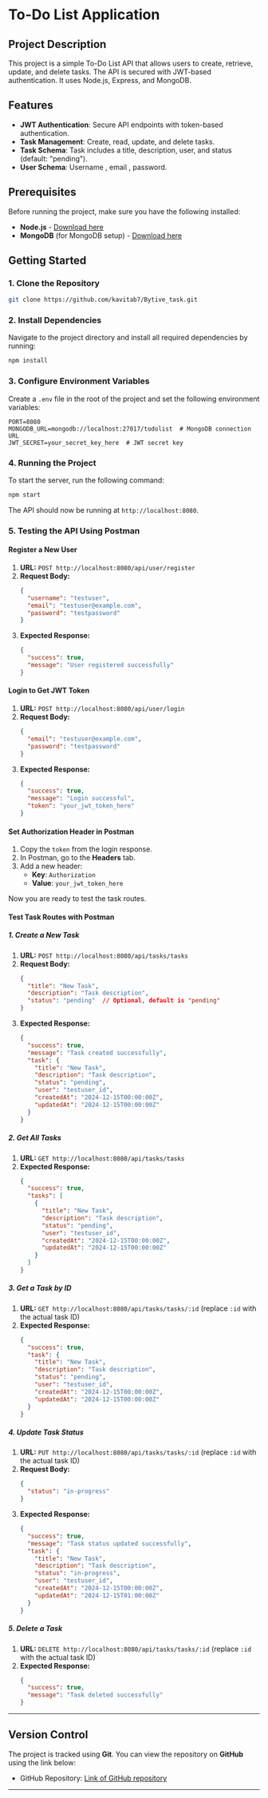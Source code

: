 # To-Do List Application

## Project Description
This project is a simple To-Do List API that allows users to create, retrieve, update, and delete tasks. The API is secured with JWT-based authentication. It uses Node.js, Express, and MongoDB.

## Features
- **JWT Authentication**: Secure API endpoints with token-based authentication.
- **Task Management**: Create, read, update, and delete tasks.
- **Task Schema**: Task includes a title, description, user, and status (default: "pending").
- **User Schema**: Username , email , password.

## Prerequisites
Before running the project, make sure you have the following installed:
- **Node.js**  - [Download here](https://nodejs.org/)
- **MongoDB** (for MongoDB setup) - [Download here](https://www.mongodb.com/try/download/community)

## Getting Started

### 1. Clone the Repository
```bash
git clone https://github.com/kavitab7/Bytive_task.git
```

### 2. Install Dependencies
Navigate to the project directory and install all required dependencies by running:
```bash
npm install
```

### 3. Configure Environment Variables
Create a `.env` file in the root of the project and set the following environment variables:

```
PORT=8080
MONGODB_URL=mongodb://localhost:27017/todolist  # MongoDB connection URL
JWT_SECRET=your_secret_key_here  # JWT secret key
```

### 4. Running the Project
To start the server, run the following command:
```bash
npm start
```

The API should now be running at `http://localhost:8080`.

### 5. Testing the API Using Postman

#### Register a New User
1. **URL:** `POST http://localhost:8080/api/user/register`
2. **Request Body:**
   ```json
   {
     "username": "testuser",
     "email": "testuser@example.com",
     "password": "testpassword"
   }
   ```
3. **Expected Response:**
   ```json
   {
     "success": true,
     "message": "User registered successfully"
   }
   ```

#### Login to Get JWT Token
1. **URL:** `POST http://localhost:8080/api/user/login`
2. **Request Body:**
   ```json
   {
     "email": "testuser@example.com",
     "password": "testpassword"
   }
   ```
3. **Expected Response:**
   ```json
   {
     "success": true,
     "message": "Login successful",
     "token": "your_jwt_token_here"
   }
   ```

#### Set Authorization Header in Postman
1. Copy the `token` from the login response.
2. In Postman, go to the **Headers** tab.
3. Add a new header:
   - **Key**: `Authorization`
   - **Value**: `your_jwt_token_here`
   
Now you are ready to test the task routes.

#### Test Task Routes with Postman

##### 1. Create a New Task
1. **URL:** `POST http://localhost:8080/api/tasks/tasks`
2. **Request Body:**
   ```json
   {
     "title": "New Task",
     "description": "Task description",
     "status": "pending"  // Optional, default is "pending"
   }
   ```
3. **Expected Response:**
   ```json
   {
     "success": true,
     "message": "Task created successfully",
     "task": {
       "title": "New Task",
       "description": "Task description",
       "status": "pending",
       "user": "testuser_id",
       "createdAt": "2024-12-15T00:00:00Z",
       "updatedAt": "2024-12-15T00:00:00Z"
     }
   }
   ```

##### 2. Get All Tasks
1. **URL:** `GET http://localhost:8080/api/tasks/tasks`
2. **Expected Response:**
   ```json
   {
     "success": true,
     "tasks": [
       {
         "title": "New Task",
         "description": "Task description",
         "status": "pending",
         "user": "testuser_id",
         "createdAt": "2024-12-15T00:00:00Z",
         "updatedAt": "2024-12-15T00:00:00Z"
       }
     ]
   }
   ```

##### 3. Get a Task by ID
1. **URL:** `GET http://localhost:8080/api/tasks/tasks/:id`  (replace `:id` with the actual task ID)
2. **Expected Response:**
   ```json
   {
     "success": true,
     "task": {
       "title": "New Task",
       "description": "Task description",
       "status": "pending",
       "user": "testuser_id",
       "createdAt": "2024-12-15T00:00:00Z",
       "updatedAt": "2024-12-15T00:00:00Z"
     }
   }
   ```

##### 4. Update Task Status
1. **URL:** `PUT http://localhost:8080/api/tasks/tasks/:id` (replace `:id` with the actual task ID)
2. **Request Body:**
   ```json
   {
     "status": "in-progress"
   }
   ```
3. **Expected Response:**
   ```json
   {
     "success": true,
     "message": "Task status updated successfully",
     "task": {
       "title": "New Task",
       "description": "Task description",
       "status": "in-progress",
       "user": "testuser_id",
       "createdAt": "2024-12-15T00:00:00Z",
       "updatedAt": "2024-12-15T01:00:00Z"
     }
   }
   ```

##### 5. Delete a Task
1. **URL:** `DELETE http://localhost:8080/api/tasks/tasks/:id` (replace `:id` with the actual task ID)
2. **Expected Response:**
   ```json
   {
     "success": true,
     "message": "Task deleted successfully"
   }
   ```

---

## Version Control
The project is tracked using **Git**. You can view the repository on **GitHub** using the link below:

- GitHub Repository: [Link of GitHub repository](https://github.com/kavitab7/Bytive_task)

---
